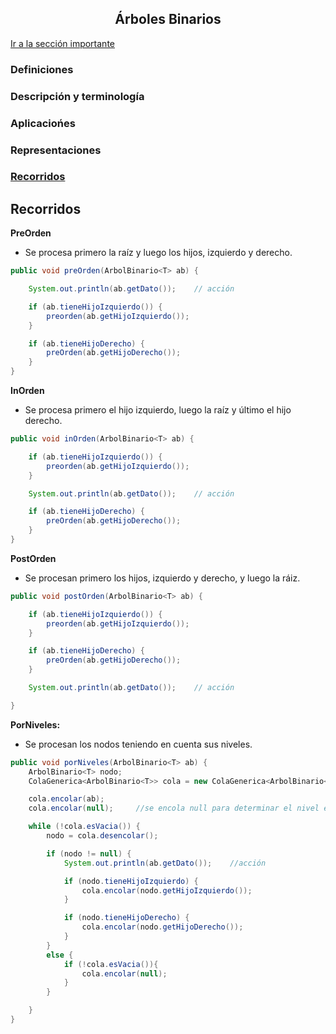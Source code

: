 <div>
<h2 align="center">Árboles Binarios</h1>
</div>

[Ir a la sección importante](#recorridos-1)



### Definiciones

### Descripción y terminología

### Aplicaciońes

### Representaciones

### [Recorridos](#recorridos-1)

## Recorridos

**PreOrden**
- Se procesa primero la raíz y luego los hijos, izquierdo y derecho.

```java
public void preOrden(ArbolBinario<T> ab) {

	System.out.println(ab.getDato());    // acción

    if (ab.tieneHijoIzquierdo()) {
        preorden(ab.getHijoIzquierdo());
    }

    if (ab.tieneHijoDerecho) {
        preOrden(ab.getHijoDerecho());
    }
}
```

**InOrden**
- Se procesa primero el hijo izquierdo, luego la raíz y último el hijo derecho.

```java
public void inOrden(ArbolBinario<T> ab) {

    if (ab.tieneHijoIzquierdo()) {
        preorden(ab.getHijoIzquierdo());
    }

    System.out.println(ab.getDato());    // acción

    if (ab.tieneHijoDerecho) {
        preOrden(ab.getHijoDerecho());
    }
}
```
**PostOrden**
- Se procesan primero los hijos, izquierdo y derecho, y luego la ráiz.

```java
public void postOrden(ArbolBinario<T> ab) {

    if (ab.tieneHijoIzquierdo()) {
        preorden(ab.getHijoIzquierdo());
    }

    if (ab.tieneHijoDerecho) {
        preOrden(ab.getHijoDerecho());
    }

    System.out.println(ab.getDato());    // acción

}
```
**PorNiveles:**
- Se procesan los nodos teniendo en cuenta sus niveles.

```java
public void porNiveles(ArbolBinario<T> ab) {
    ArbolBinario<T> nodo;
    ColaGenerica<ArbolBinario<T>> cola = new ColaGenerica<ArbolBinario<T>>();

    cola.encolar(ab);
    cola.encolar(null);     //se encola null para determinar el nivel en que nos encontramos

    while (!cola.esVacia()) {
        nodo = cola.desencolar();

        if (nodo != null) {
            System.out.println(ab.getDato());    //acción

            if (nodo.tieneHijoIzquierdo) {
                cola.encolar(nodo.getHijoIzquierdo());
            }

            if (nodo.tieneHijoDerecho) {
                cola.encolar(nodo.getHijoDerecho());
            }
        }
        else {
            if (!cola.esVacia()){
                cola.encolar(null);
            }
        }

    }
}
```




